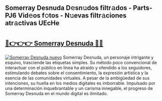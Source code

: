 ## Somerray Desnuda D𝚎sn𝚞dos filtr𝚊dos - Parts-PJ6 Vid𝚎os f𝚘tos - N𝚞evas filtr𝚊ciones atr𝚊ctivas UEcHe

# <h2><a href="http://mb3mxe.tromn.icu/?c=Somerray+Desnuda">🔗👉👉👉 Somerray Desnuda 🔗🔗</a></h2>

[![Somerray Desnuda nuevo](https://i.imgur.com/pEAQMta.gif)](http://mb3mxe.tromn.icu/?c=Somerray+Desnuda)
Somerray Desnuda, un personaje intrigante y esquivo, trasciende las etiquetas simples. Su método poco convencional de interactuar con el público en línea ha atraído y ofendido a los seguidores, estimulando debates sobre el consentimiento, la expresión artística y la esencia de las comunidades virtuales. A pesar de la ambigüedad de sus intenciones, su huella en los medios digitales es imborrable. Impulsado por una determinación inquebrantable y un carisma innegable, el progreso de Somerray Desnuda en el mundo digital es ilimitado.
